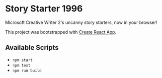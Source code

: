 # Story Starter 1996

Microsoft Creative Writer 2's uncanny story starters, now in your browser!

This project was bootstrapped with [Create React App](https://github.com/facebook/create-react-app).

## Available Scripts

- `npm start`
- `npm test`
- `npm run build`

